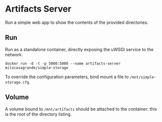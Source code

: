 Artifacts Server
================

Run a simple web app to show the contents of the provided directories.

Run
---

Run as a standalone container, directly exposing the uWSGI service to the network.

    docker run -d -t -p 5000:5000 --name artifacts-server milocasagrande/simple-storage

To override the configuration parameters, bind mount a file to `/mnt/simple-storage.cfg`.

Volume
------

A volume bound to `/mnt/artifacts` should be attached to the container: this is
the root of the directory listing.
